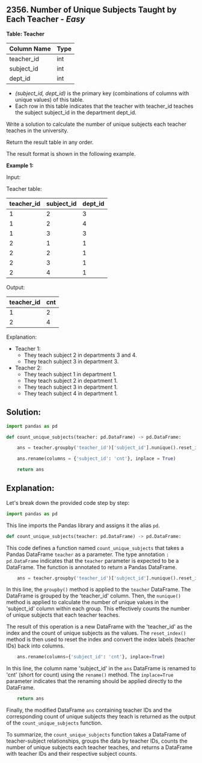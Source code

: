 ## 2356. Number of Unique Subjects Taught by Each Teacher - *Easy*

**Table: Teacher**

| Column Name | Type |
|-------------|------|
| teacher_id  | int  |
| subject_id  | int  |
| dept_id     | int  |

* *(subject_id, dept_id)* is the primary key (combinations of columns with unique values) of this table.
* Each row in this table indicates that the teacher with teacher_id teaches the subject subject_id in the department dept_id.

Write a solution to calculate the number of unique subjects each teacher teaches in the university.

Return the result table in any order.

The result format is shown in the following example.

**Example 1:**

Input: 

Teacher table:

| teacher_id | subject_id | dept_id |
|------------|------------|---------|
| 1          | 2          | 3       |
| 1          | 2          | 4       |
| 1          | 3          | 3       |
| 2          | 1          | 1       |
| 2          | 2          | 1       |
| 2          | 3          | 1       |
| 2          | 4          | 1       |

Output:  

| teacher_id | cnt |
|------------|-----|
| 1          | 2   |
| 2          | 4   |

Explanation: 
* Teacher 1:
  - They teach subject 2 in departments 3 and 4.
  - They teach subject 3 in department 3.
* Teacher 2:
  - They teach subject 1 in department 1.
  - They teach subject 2 in department 1.
  - They teach subject 3 in department 1.
  - They teach subject 4 in department 1.

## **Solution:**

```python
import pandas as pd

def count_unique_subjects(teacher: pd.DataFrame) -> pd.DataFrame:

    ans = teacher.groupby('teacher_id')['subject_id'].nunique().reset_index()

    ans.rename(columns = {'subject_id': 'cnt'}, inplace = True)

    return ans
```

## Explanation:

Let's break down the provided code step by step:

```python
import pandas as pd
```
This line imports the Pandas library and assigns it the alias `pd`.

```python
def count_unique_subjects(teacher: pd.DataFrame) -> pd.DataFrame:
```
This code defines a function named `count_unique_subjects` that takes a Pandas DataFrame `teacher` as a parameter. The type annotation `: pd.DataFrame` indicates that the `teacher` parameter is expected to be a DataFrame. The function is annotated to return a Pandas DataFrame.

```python
    ans = teacher.groupby('teacher_id')['subject_id'].nunique().reset_index()
```
In this line, the `groupby()` method is applied to the `teacher` DataFrame. The DataFrame is grouped by the 'teacher_id' column. Then, the `nunique()` method is applied to calculate the number of unique values in the 'subject_id' column within each group. This effectively counts the number of unique subjects that each teacher teaches.

The result of this operation is a new DataFrame with the 'teacher_id' as the index and the count of unique subjects as the values. The `reset_index()` method is then used to reset the index and convert the index labels (teacher IDs) back into columns.

```python
    ans.rename(columns={'subject_id': 'cnt'}, inplace=True)
```
In this line, the column name 'subject_id' in the `ans` DataFrame is renamed to 'cnt' (short for count) using the `rename()` method. The `inplace=True` parameter indicates that the renaming should be applied directly to the DataFrame.

```python
    return ans
```
Finally, the modified DataFrame `ans` containing teacher IDs and the corresponding count of unique subjects they teach is returned as the output of the `count_unique_subjects` function.

To summarize, the `count_unique_subjects` function takes a DataFrame of teacher-subject relationships, groups the data by teacher IDs, counts the number of unique subjects each teacher teaches, and returns a DataFrame with teacher IDs and their respective subject counts.